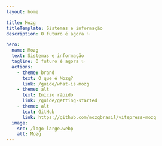 ```yaml
---
layout: home

title: Mozg
titleTemplate: Sistemas e informação
description: O futuro é agora ✨

hero:
  name: Mozg
  text: Sistemas e informação
  tagline: O futuro é agora ✨
  actions:
    - theme: brand
      text: O que é Mozg?
      link: /guide/what-is-mozg
    - theme: alt
      text: Início rápido
      link: /guide/getting-started
    - theme: alt
      text: GitHub
      link: https://github.com/mozgbrasil/vitepress-mozg
  image:
    src: /logo-large.webp
    alt: Mozg
---
```


<style>
  :root {
    --vp-home-hero-name-color: transparent;
    --vp-home-hero-name-background: -webkit-linear-gradient(
      120deg,
      #bd34fe 30%,
      #41d1ff
    );

    --vp-home-hero-image-background-image: linear-gradient(
      -45deg,
      #bd34fe 50%,
      #47caff 50%
    );
    --vp-home-hero-image-filter: blur(44px);
    --vp-button-brand-border: #ccc;
    --vp-button-alt-border: #ccc;
  }

  @media (min-width: 640px) {
    :root {
      --vp-home-hero-image-filter: blur(56px);
    }
  }

  @media (min-width: 960px) {
    :root {
      --vp-home-hero-image-filter: blur(68px);
    }
  }

  /*  */
  mozg-google-sign-in {
    display: flex;
    flex-wrap: wrap;
    justify-content: center;
    align-items: center;
    width: 100%;
    height: 100%;
    padding: 20px;
    box-sizing: border-box;
  }

  mozg-macosx-dock {
    padding-bottom: 10px;
  }
</style>

<noscript>
<iframe
src="https://www.googletagmanager.com/ns.html?id=GTM-PNT4KQ"
height="0"
width="0"
style="display: none; visibility: hidden"></iframe>
</noscript>

<mozg-my-vitepress></mozg-my-vitepress>

<mozg-service-worker></mozg-service-worker>

<mozg-web-worker></mozg-web-worker>

<mozg-monitor-connectivity></mozg-monitor-connectivity>

<mozg-change-favicon></mozg-change-favicon>

<mozg-macosx-dock></mozg-macosx-dock>

<mozg-squircle></mozg-squircle>

<ClientOnly>
<ShadowComponent />
</ClientOnly>
